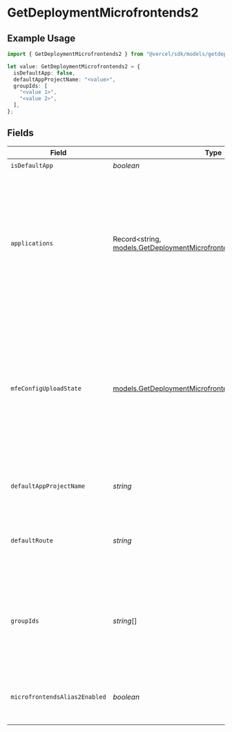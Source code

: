 # GetDeploymentMicrofrontends2

## Example Usage

```typescript
import { GetDeploymentMicrofrontends2 } from "@vercel/sdk/models/getdeploymentop.js";

let value: GetDeploymentMicrofrontends2 = {
  isDefaultApp: false,
  defaultAppProjectName: "<value>",
  groupIds: [
    "<value 1>",
    "<value 2>",
  ],
};
```

## Fields

| Field                                                                                                                                                                                                                                                                                                                   | Type                                                                                                                                                                                                                                                                                                                    | Required                                                                                                                                                                                                                                                                                                                | Description                                                                                                                                                                                                                                                                                                             |
| ----------------------------------------------------------------------------------------------------------------------------------------------------------------------------------------------------------------------------------------------------------------------------------------------------------------------- | ----------------------------------------------------------------------------------------------------------------------------------------------------------------------------------------------------------------------------------------------------------------------------------------------------------------------- | ----------------------------------------------------------------------------------------------------------------------------------------------------------------------------------------------------------------------------------------------------------------------------------------------------------------------- | ----------------------------------------------------------------------------------------------------------------------------------------------------------------------------------------------------------------------------------------------------------------------------------------------------------------------- |
| `isDefaultApp`                                                                                                                                                                                                                                                                                                          | *boolean*                                                                                                                                                                                                                                                                                                               | :heavy_check_mark:                                                                                                                                                                                                                                                                                                      | N/A                                                                                                                                                                                                                                                                                                                     |
| `applications`                                                                                                                                                                                                                                                                                                          | Record<string, [models.GetDeploymentMicrofrontendsApplications](../models/getdeploymentmicrofrontendsapplications.md)>                                                                                                                                                                                                  | :heavy_minus_sign:                                                                                                                                                                                                                                                                                                      | A map of the other applications that are part of this group. Only defined on the default application. The field is set after deployments have been created, so can be undefined, but should be there for a successful deployment. Note: this field will be removed when MFE alias routing is fully rolled out.          |
| `mfeConfigUploadState`                                                                                                                                                                                                                                                                                                  | [models.GetDeploymentMicrofrontendsMfeConfigUploadState](../models/getdeploymentmicrofrontendsmfeconfiguploadstate.md)                                                                                                                                                                                                  | :heavy_minus_sign:                                                                                                                                                                                                                                                                                                      | The result of the microfrontends config upload during deployment creation. Only set for default app deployments. - `success` - The config was uploaded successfully. - `error` - The config upload failed. - `no_config` - No config was found to upload. - `undefined` - The config upload has not been attempted yet. |
| `defaultAppProjectName`                                                                                                                                                                                                                                                                                                 | *string*                                                                                                                                                                                                                                                                                                                | :heavy_check_mark:                                                                                                                                                                                                                                                                                                      | The project name of the default app of this deployment's microfrontends group.                                                                                                                                                                                                                                          |
| `defaultRoute`                                                                                                                                                                                                                                                                                                          | *string*                                                                                                                                                                                                                                                                                                                | :heavy_minus_sign:                                                                                                                                                                                                                                                                                                      | A path that is used to take screenshots and as the default path in preview links when a domain for this microfrontend is shown in the UI.                                                                                                                                                                               |
| `groupIds`                                                                                                                                                                                                                                                                                                              | *string*[]                                                                                                                                                                                                                                                                                                              | :heavy_check_mark:                                                                                                                                                                                                                                                                                                      | The group of microfrontends that this project belongs to. Each microfrontend project must belong to a microfrontends group that is the set of microfrontends that are used together.                                                                                                                                    |
| `microfrontendsAlias2Enabled`                                                                                                                                                                                                                                                                                           | *boolean*                                                                                                                                                                                                                                                                                                               | :heavy_minus_sign:                                                                                                                                                                                                                                                                                                      | Whether the MicrofrontendsAlias2 team flag should be considered enabled for this deployment or not.                                                                                                                                                                                                                     |